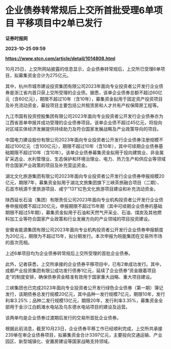 # 企业债券转常规后上交所首批受理6单项目 平移项目中2单已发行
**证券时报网**

**2023-10-25 09:59**

**https://www.stcn.com/article/detail/1014808.html**

10月25日，上交所网站披露的信息显示，企业债券转常规后，上交所已受理6单项目，拟募集资金合计为275亿元。

其中，杭州市城市建设投资集团有限公司2023年面向专业投资者公开发行企业债券是浙江省内首只获上交所受理的企业债。据悉，该单企业债券总额不超过60亿元（含60亿元），期限不超过10年（含10年），募集资金拟用于固定资产投资项目及补充流动资金，募投项目主要包括公共租赁房和人才共有产权保障房工程等。

九江市国有投资控股集团有限公司2023年面向专业投资者公开发行企业债券亦为江西省首单申报并成功受理的企业债券项目。该单企业债不超过45亿元，将投向对区域实体经济发展提供持续助力及符合国家发展战略及产业政策导向的项目。

中国电力建设股份有限公司2023年面向专业投资者公开发行企业债券注册规模不超过100亿元（含100亿元），期限不超过10年（含10年），其中可续期企业债券基础期限不超过10年（含10年）。该单企业债券募集资金拟用于投向建筑业、非金属矿采选业、水利管理业、生态保护和环境治理业、电力、热力生产和供应业等领域符合国家产业政策的项目及补充营运资金。

湖北文化旅游集团有限公司2023年面向专业投资者公开发行企业债券申报规模20亿元，期限7年，募集资金拟用于湖北文旅集团旗下三峡茶旅融合项目（二期）、石首市桃源千里旅游项目、咸宁“131”红色文化旅游项目建设和补充流动资金。

陕西延长石油（集团）有限责任公司2023年面向专业机构投资者公开发行企业债券申报规模不超过30亿元，申报期限不超过15年期（其中可续期企业债券的基础期限不超过5年期），募集资金拟用于石油和天然气开采业、石油、煤炭及其他燃料加工业等符合国家产业政策和行业发展方向的产业领域的项目投资建设。

安徽省能源集团有限公司2023年面向专业机构投资者公开发行企业债券申报额度为20亿元，期限为不超过15年，拟分期发行。本次申报为皖能集团在交易所市场的首次亮相。

上述6单项目均为企业债券转常规后上交所受理的首批企业债券。

此外，记者获悉，上交所承接的企业债券平移项目中，已有2单成功发行。其中，成都产业投资集团有限公成功发行债券1亿元，延续了企业债券“资金跟着项目走”的制度安排，确保债券资金精准有效用于国家重大战略、重大项目建设。

三峡集团也已完成2023年面向专业投资者公开发行绿色企业债券（第一期）簿记发行，该期债券总发行规模20亿元，其中品种一发行规模7亿元，期限10年，发行利率3.25%；品种二发行规模13亿元，期限20年，发行利率3.35%，募集资金全部用于金沙江白鹤滩水电站及乌东德水电站项目的建设及运营。

该两单均是企业债券过渡期后发行的交易所首批企业债券。

根据此前消息，截至10月23日，企业债券平移工作已经顺利完成，上交所共承接239单在审企业债券项目，拟募集资金合计3397亿元，主要投向交通运输、产业园区、新型城镇化、安置房建设等国家战略支持领域。